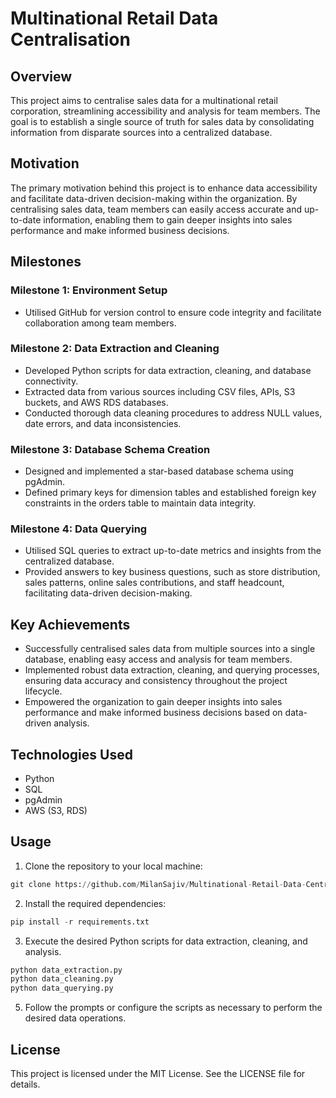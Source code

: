 # Multinational Retail Data Centralisation

## Overview

This project aims to centralise sales data for a multinational retail corporation, streamlining accessibility and analysis for team members. The goal is to establish a single source of truth for sales data by consolidating information from disparate sources into a centralized database.

## Motivation

The primary motivation behind this project is to enhance data accessibility and facilitate data-driven decision-making within the organization. By centralising sales data, team members can easily access accurate and up-to-date information, enabling them to gain deeper insights into sales performance and make informed business decisions.

## Milestones
### Milestone 1: Environment Setup
- Utilised GitHub for version control to ensure code integrity and facilitate collaboration among team members.

### Milestone 2: Data Extraction and Cleaning
- Developed Python scripts for data extraction, cleaning, and database connectivity.
- Extracted data from various sources including CSV files, APIs, S3 buckets, and AWS RDS databases.
- Conducted thorough data cleaning procedures to address NULL values, date errors, and data inconsistencies.

### Milestone 3: Database Schema Creation
- Designed and implemented a star-based database schema using pgAdmin.
- Defined primary keys for dimension tables and established foreign key constraints in the orders table to maintain data integrity.

### Milestone 4: Data Querying
- Utilised SQL queries to extract up-to-date metrics and insights from the centralized database.
- Provided answers to key business questions, such as store distribution, sales patterns, online sales contributions, and staff headcount, facilitating data-driven decision-making.

## Key Achievements
- Successfully centralised sales data from multiple sources into a single database, enabling easy access and analysis for team members.
- Implemented robust data extraction, cleaning, and querying processes, ensuring data accuracy and consistency throughout the project lifecycle.
- Empowered the organization to gain deeper insights into sales performance and make informed business decisions based on data-driven analysis.

## Technologies Used
- Python
- SQL
- pgAdmin
- AWS (S3, RDS)

## Usage
1. Clone the repository to your local machine:
```python
git clone https://github.com/MilanSajiv/Multinational-Retail-Data-Centralisation.git
```

2. Install the required dependencies:
```python
pip install -r requirements.txt
```
3. Execute the desired Python scripts for data extraction, cleaning, and analysis.
```python
python data_extraction.py
python data_cleaning.py
python data_querying.py
```
5. Follow the prompts or configure the scripts as necessary to perform the desired data operations.

## License
This project is licensed under the MIT License. See the LICENSE file for details.
